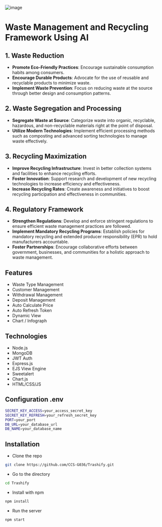 ![image](https://github.com/user-attachments/assets/07e44b5c-c313-4fe7-adb8-914aec131b5b)

# Waste Management and Recycling Framework Using AI

## 1. Waste Reduction

- **Promote Eco-Friendly Practices**: Encourage sustainable consumption habits among consumers.
- **Encourage Durable Products**: Advocate for the use of reusable and recyclable products to minimize waste.
- **Implement Waste Prevention**: Focus on reducing waste at the source through better design and consumption patterns.

## 2. Waste Segregation and Processing

- **Segregate Waste at Source**: Categorize waste into organic, recyclable, hazardous, and non-recyclable materials
  right at the point of disposal.
- **Utilize Modern Technologies**: Implement efficient processing methods such as composting and advanced sorting
  technologies to manage waste effectively.

## 3. Recycling Maximization

- **Improve Recycling Infrastructure**: Invest in better collection systems and facilities to enhance recycling efforts.
- **Foster Innovation**: Support research and development of new recycling technologies to increase efficiency and
  effectiveness.
- **Increase Recycling Rates**: Create awareness and initiatives to boost recycling participation and effectiveness in
  communities.

## 4. Regulatory Framework

- **Strengthen Regulations**: Develop and enforce stringent regulations to ensure efficient waste management practices
  are followed.
- **Implement Mandatory Recycling Programs**: Establish policies for mandatory recycling and extended producer
  responsibility (EPR) to hold manufacturers accountable.
- **Foster Partnerships**: Encourage collaborative efforts between government, businesses, and communities for a
  holistic approach to waste management.

## Features

- Waste Type Management
- Customer Management
- Withdrawal Management
- Deposit Management
- Auto Calculate Price
- Auto Refresh Token
- Dynamic View
- Chart / Infograph

## Technologies

- Node.js
- MongoDB
- JWT Auth
- Express.js
- EJS View Engine
- Sweetalert
- Chart.js
- HTML/CSS/JS

## Configuration .env

```bash
SECRET_KEY_ACCESS=your_access_secret_key
SECRET_KEY_REFRESH=your_refresh_secret_key
PORT=your_port
DB_URL=your_database_url
DB_NAME=your_database_name
 ``` 

## Installation

- Clone the repo

```bash
git clone https://github.com/CCS-G036/Trashify.git
```

- Go to the directory

```bash
cd Trashify
```

- Install with npm

```bash
npm install
```

- Run the server

```bash
npm start
 ```   
